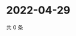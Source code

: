 # 2022-04-29

共 0 条

<!-- BEGIN WEIBO -->
<!-- 最后更新时间 Fri Apr 29 2022 22:14:03 GMT+0800 (China Standard Time) -->

<!-- END WEIBO -->
